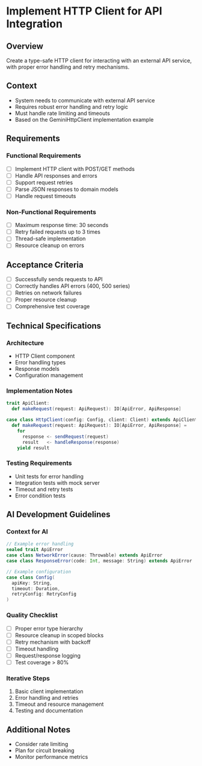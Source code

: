 # Implement HTTP Client for API Integration

## Overview
Create a type-safe HTTP client for interacting with an external API service, with proper error handling and retry mechanisms.

## Context
- System needs to communicate with external API service
- Requires robust error handling and retry logic
- Must handle rate limiting and timeouts
- Based on the GeminiHttpClient implementation example

## Requirements

### Functional Requirements
- [ ] Implement HTTP client with POST/GET methods
- [ ] Handle API responses and errors
- [ ] Support request retries
- [ ] Parse JSON responses to domain models
- [ ] Handle request timeouts

### Non-Functional Requirements
- [ ] Maximum response time: 30 seconds
- [ ] Retry failed requests up to 3 times
- [ ] Thread-safe implementation
- [ ] Resource cleanup on errors

## Acceptance Criteria
- [ ] Successfully sends requests to API
- [ ] Correctly handles API errors (400, 500 series)
- [ ] Retries on network failures
- [ ] Proper resource cleanup
- [ ] Comprehensive test coverage

## Technical Specifications

### Architecture
- HTTP Client component
- Error handling types
- Response models
- Configuration management

### Implementation Notes
```scala
trait ApiClient:
  def makeRequest(request: ApiRequest): IO[ApiError, ApiResponse]

case class HttpClient(config: Config, client: Client) extends ApiClient:
  def makeRequest(request: ApiRequest): IO[ApiError, ApiResponse] =
    for
      response <- sendRequest(request)
      result   <- handleResponse(response)
    yield result
```

### Testing Requirements
- Unit tests for error handling
- Integration tests with mock server
- Timeout and retry tests
- Error condition tests

## AI Development Guidelines

### Context for AI
```scala
// Example error handling
sealed trait ApiError
case class NetworkError(cause: Throwable) extends ApiError
case class ResponseError(code: Int, message: String) extends ApiError

// Example configuration
case class Config(
  apiKey: String,
  timeout: Duration,
  retryConfig: RetryConfig
)
```

### Quality Checklist
- [ ] Proper error type hierarchy
- [ ] Resource cleanup in scoped blocks
- [ ] Retry mechanism with backoff
- [ ] Timeout handling
- [ ] Request/response logging
- [ ] Test coverage > 80%

### Iterative Steps
1. Basic client implementation
2. Error handling and retries
3. Timeout and resource management
4. Testing and documentation

## Additional Notes
- Consider rate limiting
- Plan for circuit breaking
- Monitor performance metrics 